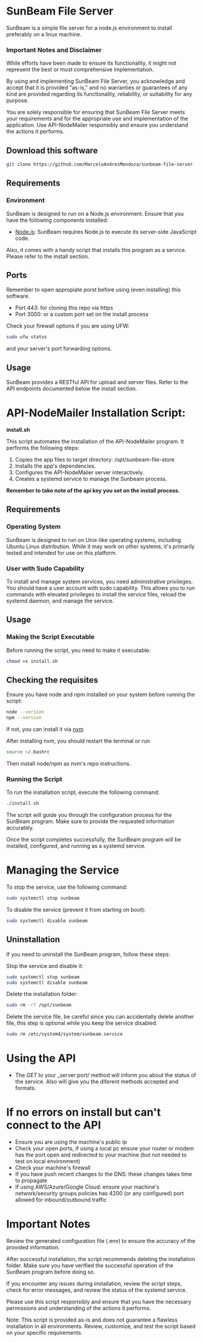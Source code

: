 # SunBeam File Server

SunBeam is a simple file server for a node.js environment to install preferably on a linux machine. 

### Important Notes and Disclaimer
While efforts have been made to ensure its functionality, it might not represent the best or most comprehensive implementation.

By using and implementing SunBeam File Server, you acknowledge and accept that it is provided "as-is," and no warranties or guarantees of any kind are provided regarding its functionality, reliability, or suitability for any purpose.

You are solely responsible for ensuring that SunBeam File Server meets your requirements and for the appropriate use and implementation of the application. Use API-NodeMailer responsibly and ensure you understand the actions it performs.

## Download this software
```bash
git clone https://github.com/MarceloAndresMendoza/sunbeam-file-server
```

## Requirements

### Environment

SunBeam is designed to run on a Node.js environment. Ensure that you have the following components installed:

- [Node.js](https://nodejs.org/): SunBeam requires Node.js to execute its server-side JavaScript code.

Also, it comes with a handy script that installs this program as a service. Please refer to the install section. 

## Ports

Remember to open appropiate porst before using (even installing) this software. 
- Port 443: for cloning this repo via https
- Port 3000: or a custom port set on the install process

Check your firewall options if you are using UFW:
```bash
sudo ufw status
```
and your server's port forwarding options.

## Usage

SunBeam provides a RESTful API for upload and server files. Refer to the API endpoints documented below the install section.

# API-NodeMailer Installation Script: 
**install.sh**

This script automates the installation of the API-NodeMailer program. It performs the following steps:

1. Copies the app files to target directory: /opt/sunbeam-file-store
2. Installs the app's dependencies.
3. Configures the API-NodeMailer server interactively.
4. Creates a systemd service to manage the Sunbeam process.

**Remember to take note of the api key you set on the install process.**

## Requirements

### Operating System

SunBeam is designed to run on Unix-like operating systems, including Ubuntu Linux distribution. While it may work on other systems, it's primarily tested and intended for use on this platform.

### User with Sudo Capability

To install and manage system services, you need administrative privileges. You should have a user account with sudo capability. This allows you to run commands with elevated privileges to install the service files, reload the systemd daemon, and manage the service.

## Usage

### Making the Script Executable

Before running the script, you need to make it executable:

```bash
chmod +x install.sh
```

## Checking the requisites
Ensure you have node and npm installed on your system before running the script:
```bash
node --version
npm --version
```
If not, you can install it via [nvm](https://github.com/nvm-sh/nvm)

After installing nvm, you should restart the terminal or run
```bash
source ~/.bashrc
```
 Then install node/npm as nvm's repo instructions.

### Running the Script
To run the installation script, execute the following command:

```bash
./install.sh
```
The script will guide you through the configuration process for the SunBeam program. Make sure to provide the requested information accurately.

Once the script completes successfully, the SunBeam program will be installed, configured, and running as a systemd service.

# Managing the Service
To stop the service, use the following command:

```bash
sudo systemctl stop sunbeam
```

To disable the service (prevent it from starting on boot):

```bash
sudo systemctl disable sunbeam
```

## Uninstallation
If you need to uninstall the SunBeam program, follow these steps:

Stop the service and disable it:

```bash
sudo systemctl stop sunbeam
sudo systemctl disable sunbeam
```

Delete the installation folder:

```bash
sudo rm -rf /opt/sunbeam
```

Delete the service file, be careful since you can accidentally delete another file, this step is optional while you keep the service disabled.

```bash
sudo rm /etc/systemd/system/sunbeam.service
```

# Using the API
- The *GET* to your _server:port/ method will inform you about the status of the service. Also will give you the diferent methods accepted and formats.

# If no errors on install but can't connect to the API
- Ensure you are using the machine's public ip
- Check your open ports, if using a local pc ensure your router or modem has the port open and redirected to your machine (but not needed to test on local environment)
- Check your machine's firewall
- If you have push recent changes to the DNS: these changes takes time to propagate
- If using AWS/Azure/Google Cloud: ensure your machine's network/security groups policies has 4200 (or any configured) port allowed for inbound/outbound traffic

# Important Notes

Review the generated configuration file (.env) to ensure the accuracy of the provided information.

After successful installation, the script recommends deleting the installation folder. Make sure you have verified the successful operation of the SunBeam program before doing so.

If you encounter any issues during installation, review the script steps, check for error messages, and review the status of the systemd service.

Please use this script responsibly and ensure that you have the necessary permissions and understanding of the actions it performs.

Note: This script is provided as-is and does not guarantee a flawless installation in all environments. Review, customize, and test the script based on your specific requirements.
